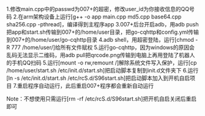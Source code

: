 1.修改main.cpp中的passwd为007+的超密，修改user_id为你接收信息的QQ号码
2.在arm架构设备上运行[g++ -o app main.cpp md5.cpp base64.cpp sha256.cpp -pthread]，编译得到主程序app
3.007+后台开启adb，用adb push把app和start.sh传输到007+的/home/user目录，把go-cqhttp和config.yml传输到007+的/home/user/go-cqhttp目录
4.adb shell，用超密登陆，运行[chmod -R 777 /home/user/]给所有文件赋权
5.运行go-cqhttp，因为windows的原因会乱码无法显示二维码，用adb pull把qrcode.png传输到电脑上再用登陆了机器人的手机QQ扫码
5.运行[mount -o rw,remount /]解除系统文件写入保护，运行[cp /home/user/start.sh /etc/init.d/start.sh]把启动脚本复制到init.d文件夹下
6.运行[ln -s /etc/init.d/start.sh /etc/rcS.d/S96start.sh]把启动脚本加入到开机自启项目
7.重启程序自动运行，此后重启007+程序都会重新自动运行

Note：不想使用只需运行[rm -rf /etc/rcS.d/S96start.sh]把开机自启关闭后重启即可
